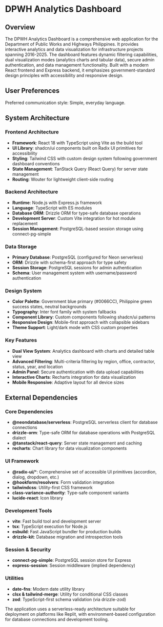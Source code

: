 # DPWH Analytics Dashboard

## Overview

The DPWH Analytics Dashboard is a comprehensive web application for the Department of Public Works and Highways Philippines. It provides interactive analytics and data visualization for infrastructure projects spanning 2016-2025. The dashboard features dynamic filtering capabilities, dual visualization modes (analytics charts and tabular data), secure admin authentication, and data management functionality. Built with a modern React frontend and Express backend, it emphasizes government-standard design principles with accessibility and responsive design.

## User Preferences

Preferred communication style: Simple, everyday language.

## System Architecture

### Frontend Architecture
- **Framework**: React 18 with TypeScript using Vite as the build tool
- **UI Library**: shadcn/ui components built on Radix UI primitives for accessibility
- **Styling**: Tailwind CSS with custom design system following government dashboard conventions
- **State Management**: TanStack Query (React Query) for server state management
- **Routing**: Wouter for lightweight client-side routing

### Backend Architecture
- **Runtime**: Node.js with Express.js framework
- **Language**: TypeScript with ES modules
- **Database ORM**: Drizzle ORM for type-safe database operations
- **Development Server**: Custom Vite integration for hot module replacement
- **Session Management**: PostgreSQL-based session storage using connect-pg-simple

### Data Storage
- **Primary Database**: PostgreSQL (configured for Neon serverless)
- **ORM**: Drizzle with schema-first approach for type safety
- **Session Storage**: PostgreSQL sessions for admin authentication
- **Schema**: User management system with username/password authentication

### Design System
- **Color Palette**: Government blue primary (#0066CC), Philippine green success states, neutral backgrounds
- **Typography**: Inter font family with system fallbacks
- **Component Library**: Custom components following shadcn/ui patterns
- **Responsive Design**: Mobile-first approach with collapsible sidebars
- **Theme Support**: Light/dark mode with CSS custom properties

### Key Features
- **Dual View System**: Analytics dashboard with charts and detailed table view
- **Advanced Filtering**: Multi-criteria filtering by region, office, contractor, status, year, and location
- **Admin Panel**: Secure authentication with data upload capabilities
- **Interactive Charts**: Recharts integration for data visualization
- **Mobile Responsive**: Adaptive layout for all device sizes

## External Dependencies

### Core Dependencies
- **@neondatabase/serverless**: PostgreSQL serverless client for database connections
- **drizzle-orm**: Type-safe ORM for database operations with PostgreSQL dialect
- **@tanstack/react-query**: Server state management and caching
- **recharts**: Chart library for data visualization components

### UI Framework
- **@radix-ui/***: Comprehensive set of accessible UI primitives (accordion, dialog, dropdown, etc.)
- **@hookform/resolvers**: Form validation integration
- **tailwindcss**: Utility-first CSS framework
- **class-variance-authority**: Type-safe component variants
- **lucide-react**: Icon library

### Development Tools
- **vite**: Fast build tool and development server
- **tsx**: TypeScript execution for Node.js
- **esbuild**: Fast JavaScript bundler for production builds
- **drizzle-kit**: Database migration and introspection tools

### Session & Security
- **connect-pg-simple**: PostgreSQL session store for Express
- **express-session**: Session middleware (implied dependency)

### Utilities
- **date-fns**: Modern date utility library
- **clsx & tailwind-merge**: Utility for conditional CSS classes
- **zod**: TypeScript-first schema validation (via drizzle-zod)

The application uses a serverless-ready architecture suitable for deployment on platforms like Replit, with environment-based configuration for database connections and development tooling.